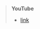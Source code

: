 > **YouTube**
>
>  - [link](https://www.youtube.com/watch?v=LXcZZIe6LrQ&list=PLqg1cfgwL_s1Bh0Nix3rnhIAOQP6AxZie)
